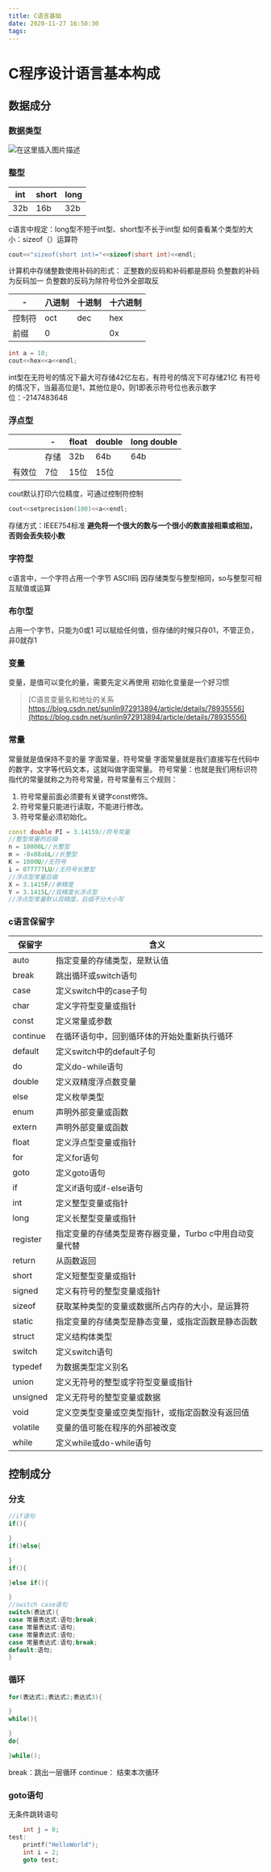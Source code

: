 ```yaml
---
title: C语言基础
date: 2020-11-27 16:50:30
tags:
---
```


# C程序设计语言基本构成
## 数据成分

### 数据类型
![在这里插入图片描述](C语言基础/20201127064856581.png)


### 整型
| int  | short | long |
| ---- | ----- | ---- |
| 32b  | 16b   | 32b  |
c语言中规定：long型不短于int型、short型不长于int型
如何查看某个类型的大小：sizeof（）运算符
```c
cout<<"sizeof(short int)="<<sizeof(short int)<<endl;
```
计算机中存储整数使用补码的形式：
正整数的反码和补码都是原码
负整数的补码为反码加一
负整数的反码为除符号位外全部取反

|-| 八进制|十进制|十六进制|
|-|----|----|----|
控制符|oct|dec|hex
前缀|0||0x
```c
int a = 10;
cout<<hex<<a<<endl;
```
int型在无符号的情况下最大可存储42亿左右，有符号的情况下可存储21亿
有符号的情况下，当最高位是1，其他位是0，则1即表示符号位也表示数字位：-2147483648

### 浮点型
|        | -    | float | double | long double |
| ------ | ---- | ----- | ------ | ----------- |
|        | 存储 | 32b   | 64b    | 64b         |
| 有效位 | 7位  | 15位  | 15位   |             |
cout默认打印六位精度，可通过控制符控制
```c
cout<<setprecision(100)<<a<<endl;
```
存储方式：IEEE754标准
**避免将一个很大的数与一个很小的数直接相乘或相加，否则会丢失较小数**
### 字符型
c语言中，一个字符占用一个字节 ASCII码
因存储类型与整型相同，so与整型可相互赋值或运算
### 布尔型
占用一个字节，只能为0或1
可以赋给任何值，但存储的时候只存01，不管正负，非0就存1
### 变量 
变量，是值可以变化的量，需要先定义再使用
初始化变量是一个好习惯
>[C语言变量名和地址的关系 https://blog.csdn.net/sunlin972913894/article/details/78935556](https://blog.csdn.net/sunlin972913894/article/details/78935556)
### 常量
常量就是值保持不变的量
字面常量，符号常量
字面常量就是我们直接写在代码中的数字，文字等代码文本，这就叫做字面常量。
符号常量：也就是我们用标识符指代的常量就称之为符号常量，符号常量有三个规则：
1. 符号常量前面必须要有关键字const修饰。
2. 符号常量只能进行读取，不能进行修改。
3. 符号常量必须初始化。
```cpp
const double PI = 3.14159//符号常量
//整型常量的后缀
n = 10000L//长整型
m = -0x88abL//长整型
K = 1000U//无符号
i = 077777LU//无符号长整型
//浮点型常量后缀
X = 3.1415F//单精度
Y = 3.1415L//双精度长浮点型
//浮点型常量默认双精度，后缀不分大小写
```
### c语言保留字
| 保留字   | 含义                                                    |
| -------- | ------------------------------------------------------- |
| auto     | 指定变量的存储类型，是默认值                            |
| break    | 跳出循环或switch语句                                    |
| case     | 定义switch中的case子句                                  |
| char     | 定义字符型变量或指针                                    |
| const    | 定义常量或参数                                          |
| continue | 在循环语句中，回到循环体的开始处重新执行循环            |
| default  | 定义switch中的default子句                               |
| do       | 定义do-while语句                                        |
| double   | 定义双精度浮点数变量                                    |
| else     | 定义枚举类型                                            |
| enum     | 声明外部变量或函数                                      |
| extern   | 声明外部变量或函数                                      |
| float    | 定义浮点型变量或指针                                    |
| for      | 定义for语句                                             |
| goto     | 定义goto语句                                            |
| if       | 定义if语句或if-else语句                                 |
| int      | 定义整型变量或指针                                      |
| long     | 定义长整型变量或指针                                    |
| register | 指定变量的存储类型是寄存器变量，Turbo c中用自动变量代替 |
| return   | 从函数返回                                              |
| short    | 定义短整型变量或指针                                    |
| signed   | 定义有符号的整型变量或指针                              |
| sizeof   | 获取某种类型的变量或数据所占内存的大小，是运算符        |
| static   | 指定变量的存储类型是静态变量，或指定函数是静态函数      |
| struct   | 定义结构体类型                                          |
| switch   | 定义switch语句                                          |
| typedef  | 为数据类型定义别名                                      |
| union    | 定义无符号的整型或字符型变量或指针                      |
| unsigned | 定义无符号的整型变量或数据                              |
| void     | 定义空类型变量或空类型指针，或指定函数没有返回值        |
| volatile | 变量的值可能在程序的外部被改变                          |
| while    | 定义while或do-while语句                                 |



## 控制成分
### 分支
```c
//if语句
if(){

}
if()else{

}
if(){

}else if(){

}
//switch case语句
switch(表达式){
case 常量表达式:语句;break;
case 常量表达式:语句;
case 常量表达式:语句;
case 常量表达式:语句;break;
default:语句;
}
```
### 循环
```c
for(表达式1;表达式2;表达式3){

}
while(){

}
do{

}while();
```
break：跳出一层循环
continue： 结束本次循环
### goto语句
无条件跳转语句
```c
	int j = 0;
test:
	printf("HelloWorld");
	int i = 2;
	goto test;
```